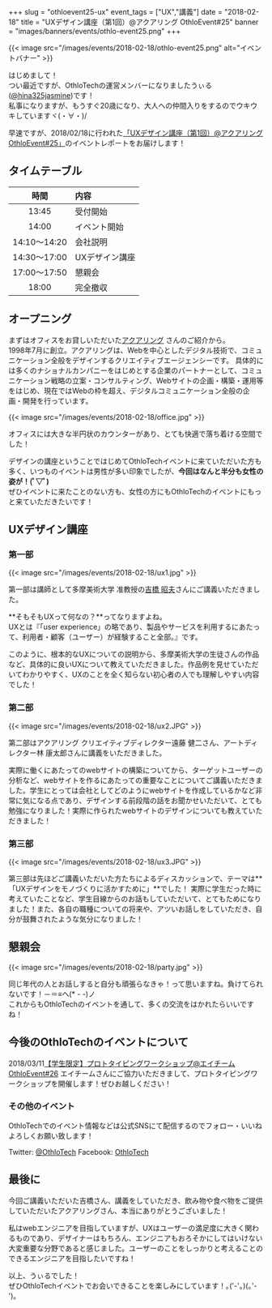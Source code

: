 +++
slug = "othloevent25-ux"
event_tags = ["UX","講義"]
date = "2018-02-18"
title = "UXデザイン講座（第1回）@アクアリング OthloEvent#25"
banner = "images/banners/events/othlo-event25.png"
+++

{{< image src="/images/events/2018-02-18/othlo-event25.png" alt="イベントバナー" >}}

はじめまして！  
つい最近ですが、OthloTechの運営メンバーになりましたうぃる([@hina325jasmine](https://twitter.com/hina325jasmine/))です！  
私事になりますが、もうすぐ20歳になり、大人への仲間入りをするのでウキウキしていますヾ(・∀・)/  

早速ですが、2018/02/18に行われた[「UXデザイン講座（第1回）@アクアリング OthloEvent#25」](https://othlotech.connpass.com/event/77216/)のイベントレポートをお届けします！

## タイムテーブル
  
|時間|内容|
|:-----:|:-----|
|13:45 |受付開始|
|14:00 |イベント開始|
|14:10〜14:20 |会社説明|
|14:30〜17:00 |UXデザイン講座|
|17:00〜17:50 |懇親会|
|18:00 |完全撤収|
  
## オープニング

まずはオフィスをお貸しいただいた[アクアリング](http://www.aquaring.co.jp/) さんのご紹介から。  
1998年7月に創立。アクアリングは、Webを中心としたデジタル技術で、コミュニケーション全般をデザインするクリエイティブエージェンシーです。 
具体的には多くのナショナルカンパニーをはじめとする企業のパートナーとして、コミュニケーション戦略の立案・コンサルティング、Webサイトの企画・構築・運用等をはじめ、現在ではWebの枠を超え、デジタルコミュニケーション全般の企画・開発を行っています。

{{< image src="/images/events/2018-02-18/office.jpg" >}}  

オフィスには大きな半円状のカウンターがあり、とても快適で落ち着ける空間でした！  

デザインの講座ということではじめてOthloTechイベントに来ていただいた方も多く、いつものイベントは男性が多い印象でしたが、**今回はなんと半分も女性の姿が！(ﾟ▽ﾟ)**  
ぜひイベントに来たことのない方も、女性の方にもOthloTechのイベントにもっと来ていただきたいです！

## UXデザイン講座
### 第一部

{{< image src="/images/events/2018-02-18/ux1.jpg" >}}  

第一部は講師として多摩美術大学 准教授の[吉橋 昭夫](http://www.idd.tamabi.ac.jp/design/outline/faculty/professor/yoshihashi.html)さんにご講義いただきました。  
  
**そもそもUXって何なの？**ってなりますよね。  
UXとは『「user experience」の略であり、製品やサービスを利用するにあたって、利用者・顧客（ユーザー）が経験すること全部。』です。  

このように、根本的なUXについての説明から、多摩美術大学の生徒さんの作品など、具体的に良いUXについて教えていただきました。作品例を見せていただいてわかりやすく、UXのことを全く知らない初心者の人でも理解しやすい内容でした！  
  
### 第二部

{{< image src="/images/events/2018-02-18/ux2.JPG" >}}  

第二部はアクアリング クリエイティブディレクター遠藤 健二さん、アートディレクター林 康太郎さんに講義をいただきました。  

実際に働くにあたってのwebサイトの構築についてから、ターゲットユーザーの分析など、webサイトを作るにあたっての重要なことについてご講義いただきました。学生にとっては会社としてどのようにwebサイトを作成しているかなど非常に気になる点であり、デザインする前段階の話をお聞かせいただいて、とても勉強になりました！実際に作られたwebサイトのデザインについても教えていただきました！  

### 第三部

{{< image src="/images/events/2018-02-18/ux3.JPG" >}}  


第三部は先ほどご講義いただいた方たちによるディスカッションで、テーマは**「UXデザインをモノづくりに活かすために」**でした！
実際に学生だった時に考えていたことなど、学生目線からのお話もしていただいて、とてもためになりました！また、各自の職種についての将来や、アツいお話しをしていただき、自分が鼓舞されたような気分になりました！

## 懇親会

{{< image src="/images/events/2018-02-18/party.jpg" >}}

同じ年代の人とお話しすると自分も頑張らなきゃ！って思いますね。負けてられないです！－＝≡ヘ(* - -)ノ  
これからもOthloTechのイベントを通して、多くの交流をはかれたらいいですね！

## 今後のOthloTechのイベントについて
2018/03/11[【学生限定】プロトタイピングワークショップ@エイチーム OthloEvent#26](https://othlotech.connpass.com/event/80003/)
エイチームさんにご協力いただきまして、プロトタイピングワークショップを開催します！ぜひお越しください！

### その他のイベント
OthloTechでのイベント情報などは公式SNSにて配信するのでフォロー・いいねよろしくお願い致します！

Twitter: [@OthloTech](https://twitter.com/othlotech)
Facebook: [OthloTech](https://www.facebook.com/othlotech)

## 最後に
今回ご講義いただいた吉橋さん、講義をしていただき、飲み物や食べ物をご提供していただいたアクアリングさん、本当にありがとうございました！  

私はwebエンジニアを目指していますが、UXはユーザーの満足度に大きく関わるものであり、デザイナーはもちろん、エンジニアもおろそかにしてはいけない大変重要な分野であると感じました。ユーザーのことをしっかりと考えることのできるエンジニアを目指したいですね！  

以上、うぃるでした！  
ぜひOthloTechイベントでお会いできることを楽しみにしています！｡('-'｡)(｡'-')｡
